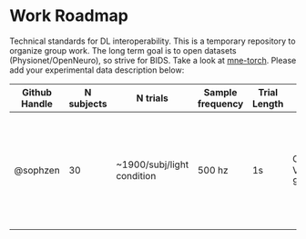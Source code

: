 # Work Roadmap

Technical standards for DL interoperability. This is a temporary repository to organize group work. The long term goal is to open datasets (Physionet/OpenNeuro), so strive for BIDS.
Take a look at [mne-torch](https://github.com/WriessneggerLab/mne-torch).
Please add your experimental data description below:

 Github Handle | N subjects | N trials | Sample frequency | Trial Length | Labels | Description
---------------|------------|----------|------------------|--------------|--------|-------------
 @sophzen | 30 | ~1900/subj/light condition | 500 hz | 1s | Continous Valance/Arousal(1-9) | Visual stimuli: image in VR during 2 different light conditions. Recording with EEG. Regression to valance/arousal scale.
